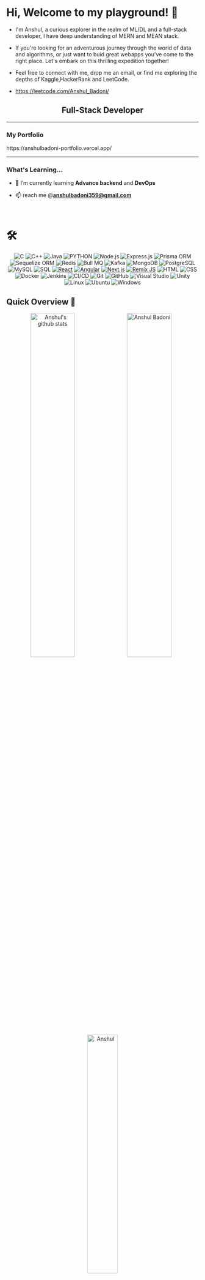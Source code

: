 

# Hi, Welcome to my playground! 🎉

- I'm Anshul, a curious explorer in the realm of ML/DL and a full-stack developer, I have deep understanding of MERN and MEAN stack.
- If you're looking for an adventurous journey through the world of data and algorithms, or just want to buid great webapps you've come to the right place. Let's embark on this thrilling expedition together!

- Feel free to connect with me, drop me an email, or find me exploring the depths of Kaggle,HackerRank and LeetCode.
- https://leetcode.com/Anshul_Badoni/

<h2 align="center">Full-Stack Developer</h2>

<!-- <p align= "center">
  <img src="https://github.com/TheDudeThatCode/TheDudeThatCode/blob/master/Assets/happy.gif" height="50" >
  <img src="https://github.com/TheDudeThatCode/TheDudeThatCode/blob/master/Assets/happy.gif" height="50" >
  <img src="https://github.com/TheDudeThatCode/TheDudeThatCode/blob/master/Assets/happy.gif" height="50" >
</p> -->

<!-- <div>
<img align="center" alt="Skills" width="100%" src="https://github.com/WinRAUL/WinRAUL/blob/main/Assets/Anshul.gif">
</div> -->
<hr>
<h3>My Portfolio</h3>
https://anshulbadoni-portfolio.vercel.app/
<!-- https://portfolio-anshul.netlify.app/ -->
  
<hr>
<h3>What's Learning...</h3>

- 🌱 I’m currently learning **Advance backend** and **DevOps**

<!-- 👨‍💻 All of my projects are available at [abc](abc)-->

- 📫 reach me @**anshulbadoni359@gmail.com**

<!-- 📄 Know about my experiences [abc](abc)-->

<!-- - ⚡  Reminder: **Are you hydrated ?**  , Keep calm and stay hydarated 🥤 -->
<br>
<!-- <h3 align="left">Connect with me:</h3>
<p align="left"> -->

<!-- <a href="https://www.linkedin.com/in/Anshul-Badoni-02666b202/" target="_blank">
  <img align="center" src="https://raw.githubusercontent.com/Anshuldkjain/github-profile-readme-generator/master/src/images/icons/Social/linked-in-alt.svg" alt="abc" height="30" width="40" />
</a>

<a href="https://www.instagram.com/winraul/" target="_blank">
  <img align="center" src="https://raw.githubusercontent.com/Anshuldkjain/github-profile-readme-generator/master/src/images/icons/Social/instagram.svg" alt="insta" height="30" width="40" />
</a> -->

<!-- </p> -->

<!--Technical Skills-->
<h1>🛠</h1>

<p align="center">
    <!-- Programming Languages -->
    <img alt="C" src="https://img.shields.io/badge/c-%2300599C.svg?style=for-the-badge&logo=c&logoColor=white" />
    <img alt="C++" src="https://img.shields.io/badge/c++-%23ED8B00.svg?&style=for-the-badge&logo=C++&logoColor=red" />
    <img alt="Java" src="https://img.shields.io/badge/java-%23ED8B00.svg?&style=for-the-badge&logo=java&logoColor=white" />
    <img alt="PYTHON" src="https://img.shields.io/badge/python-3670A0?style=for-the-badge&logo=python&logoColor=ffdd54" />
    <!-- Backend Technologies -->
    <img alt="Node.js" src="https://img.shields.io/badge/-Node.js-%23339933?style=for-the-badge&logo=Node.js&logoColor=white" />
    <img alt="Express.js" src="https://img.shields.io/badge/-Express.js-%23000000?style=for-the-badge&logo=Express&logoColor=white" />
    <img alt="Prisma ORM" src="https://img.shields.io/badge/-Prisma%20ORM-%230063E0?style=for-the-badge&logo=Prisma&logoColor=white" />
    <img alt="Sequelize ORM" src="https://img.shields.io/badge/-Sequelize%20ORM-%235DBCD2?style=for-the-badge&logo=Sequelize&logoColor=white" />
    <img alt="Redis" src="https://img.shields.io/badge/-Redis-%23DC382D?style=for-the-badge&logo=Redis&logoColor=white" />
    <img alt="Bull MQ" src="https://img.shields.io/badge/-Bull%20MQ-%23C52F1A?style=for-the-badge&logoColor=white" />
    <img alt="Kafka" src="https://img.shields.io/badge/-Kafka-%23023131?style=for-the-badge&logo=Apache%20Kafka&logoColor=white" />
    <img alt="MongoDB" src="https://img.shields.io/badge/-MongoDB-%2347A248?style=for-the-badge&logo=MongoDB&logoColor=white" />
    <img alt="PostgreSQL" src="https://img.shields.io/badge/-PostgreSQL-%23336791?style=for-the-badge&logo=PostgreSQL&logoColor=white" />
    <img alt="MySQL" src="https://img.shields.io/badge/mysql-%2300f.svg?style=for-the-badge&logo=mysql&logoColor=white" />
    <img alt="SQL" src="https://img.shields.io/badge/-SQL-%23CC2927?style=for-the-badge&logo=Microsoft%20SQL%20Server&logoColor=white" />
    <!-- Frontend Technologies -->
    <a href="https://reactjs.org/"><img alt="React" src="https://img.shields.io/badge/-React-%2361DAFB?style=for-the-badge&logo=React&logoColor=white" /></a>
    <a href="https://angular.io/"><img alt="Angular" src="https://img.shields.io/badge/-Angular-DD0031?style=for-the-badge&logo=Angular&logoColor=white" /></a>
    <a href="https://nextjs.org/"><img alt="Next.js" src="https://img.shields.io/badge/-Next.js-%23000000?style=for-the-badge&logo=Next.js&logoColor=white" /></a>
    <a href="https://remix.run/"><img alt="Remix JS" src="https://img.shields.io/badge/-Remix%20JS-%23000000?style=for-the-badge&logo=Remix&logoColor=white" /></a>
    <img alt="HTML" src="https://img.shields.io/badge/html5-%23E34F26.svg?&style=for-the-badge&logo=html5&logoColor=white" />
    <img alt="CSS" src="https://img.shields.io/badge/css3-%231572B6.svg?&style=for-the-badge&logo=css3&logoColor=white" />
    <!-- DevOps and CI/CD -->
    <img alt="Docker" src="https://img.shields.io/badge/-Docker-%232496ED?style=for-the-badge&logo=Docker&logoColor=white" />
    <img alt="Jenkins" src="https://img.shields.io/badge/-Jenkins-%23D24939?style=for-the-badge&logo=Jenkins&logoColor=white" />
    <img alt="CI/CD" src="https://img.shields.io/badge/-CI%2FCD-%232DA3D2?style=for-the-badge&logo=CircleCI&logoColor=white" />
    <!-- Additional Tools -->
    <img alt="Git" src="https://img.shields.io/badge/Git-F05032?style=for-the-badge&logo=git&logoColor=white" />
    <img alt="GitHub" src="https://img.shields.io/badge/-GitHub-181717?style=for-the-badge&logo=github&logoColor=white" />
    <img alt="Visual Studio" src="https://img.shields.io/badge/Visual%20Studio-5C2D91.svg?style=for-the-badge&logo=visual-studio&logoColor=white" />
    <img alt="Unity" src="https://img.shields.io/badge/unity-%23000000.svg?style=for-the-badge&logo=unity&logoColor=white" />
    <img alt="Linux" src="https://img.shields.io/badge/Linux-FCC624?style=for-the-badge&logo=linux&logoColor=black" />
    <img alt="Ubuntu" src="https://img.shields.io/badge/Ubuntu-E95420?style=for-the-badge&logo=ubuntu&logoColor=white" />
    <img alt="Windows" src="https://img.shields.io/badge/Windows-0078D6?style=for-the-badge&logo=windows&logoColor=white" />
</p>


<!--Github Progess bar-->
## Quick Overview 📝

<p align="center"> 
    <img align="left" width="48%" src="https://github-readme-stats.anuraghazra1.vercel.app/api?username=AnshulBadoni&show_icons=true&include_all_commits=true&theme=radical" alt="Anshul's github stats" />
    <img align="center" width="48%" src="https://github-readme-streak-stats.herokuapp.com/?user=AnshulBadoni&theme=Blue" alt="Anshul Badoni" />
    <p align="center">
    <img align="center" width="40%" src="https://github-readme-stats.anuraghazra1.vercel.app/api/top-langs/?username=AnshulBadoni&layout=compact&theme=Blue" alt="Anshul" />
    </p>
</p>
<h2  align="center">💻 My Repos ⬇️ </h2>
